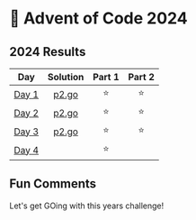 # 🎄 Advent of Code 2024

<!--- advent_readme_stars table --->
## 2024 Results

| Day | Solution | Part 1 | Part 2 |
| :---: | :---: | :---: | :---: |
| [Day 1](https://adventofcode.com/2024/day/1) | [p2.go](d1/p2.go) | ⭐ | ⭐ |
| [Day 2](https://adventofcode.com/2024/day/2) | [p2.go](d2/p2.go) | ⭐ | ⭐ |
| [Day 3](https://adventofcode.com/2024/day/3) | [p2.go](d3/p2.go) | ⭐ | ⭐ |
| [Day 4](https://adventofcode.com/2024/day/4) |  | ⭐ |   |
<!--- advent_readme_stars table --->

## Fun Comments
Let's get GOing with this years challenge!
